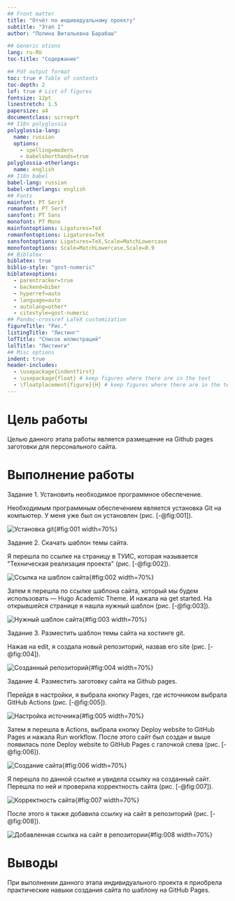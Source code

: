 ```yaml
---
## Front matter
title: "Отчёт по индивидуальному проекту"
subtitle: "Этап 1"
author: "Полина Витальевна Барабаш"

## Generic otions
lang: ru-RU
toc-title: "Содержание"

## Pdf output format
toc: true # Table of contents
toc-depth: 2
lof: true # List of figures
fontsize: 12pt
linestretch: 1.5
papersize: a4
documentclass: scrreprt
## I18n polyglossia
polyglossia-lang:
  name: russian
  options:
	- spelling=modern
	- babelshorthands=true
polyglossia-otherlangs:
  name: english
## I18n babel
babel-lang: russian
babel-otherlangs: english
## Fonts
mainfont: PT Serif
romanfont: PT Serif
sansfont: PT Sans
monofont: PT Mono
mainfontoptions: Ligatures=TeX
romanfontoptions: Ligatures=TeX
sansfontoptions: Ligatures=TeX,Scale=MatchLowercase
monofontoptions: Scale=MatchLowercase,Scale=0.9
## Biblatex
biblatex: true
biblio-style: "gost-numeric"
biblatexoptions:
  - parentracker=true
  - backend=biber
  - hyperref=auto
  - language=auto
  - autolang=other*
  - citestyle=gost-numeric
## Pandoc-crossref LaTeX customization
figureTitle: "Рис."
listingTitle: "Листинг"
lofTitle: "Список иллюстраций"
lolTitle: "Листинги"
## Misc options
indent: true
header-includes:
  - \usepackage{indentfirst}
  - \usepackage{float} # keep figures where there are in the text
  - \floatplacement{figure}{H} # keep figures where there are in the text
---
```

# Цель работы

Целью данного этапа работы является размещение на Github pages заготовки для персонального сайта.


# Выполнение работы

Задание 1. Установить необходимое программное обеспечение.

Необходимым программным обеспечением является установка Git на компьютер. У меня уже был он установлен (рис. [-@fig:001]).

![Установка git](image/fig001.png){#fig:001 width=70%}

Задание 2. Скачать шаблон темы сайта.

Я перешла по ссылке на страницу в ТУИС, которая называется "Техническая реализация проекта" (рис. [-@fig:002]).

![Ссылка на шаблон сайта](image/fig002.png){#fig:002 width=70%}

Затем я перешла по ссылке шаблона сайта, который мы будем использовать — Hugo Academic Theme. И нажала на get started. На открывшейся странице я нашла нужный шаблон (рис. [-@fig:003]).

![Нужный шаблон сайта](image/fig003.png){#fig:003 width=70%}

Задание 3. Разместить шаблон темы сайта на хостинге git.

Нажав на edit, я создала новый репозиторий, назвав его site (рис. [-@fig:004]).

![Созданный репозиторий](image/fig004.png){#fig:004 width=70%}

Задание 4. Разместить заготовку сайта на Github pages.

Перейдя в настройки, я выбрала кнопку Pages, где источником выбрала GitHub Actions (рис. [-@fig:005]).

![Настройка источника](image/fig005.png){#fig:005 width=70%}

Затем я перешла в Actions, выбрала кнопку Deploy website to GitHub Pages и нажала Run workflow. После этого сайт был создан и выше появилась поле Deploy website to GitHub Pages с галочкой слева (рис. [-@fig:006]).

![Создание сайта](image/fig006.png){#fig:006 width=70%}

Я перешла по данной ссылке и увидела ссылку на созданный сайт. Перешла по ней и проверила корректность сайта (рис. [-@fig:007]).

![Корректность сайта](image/fig007.png){#fig:007 width=70%}

После этого я также добавила ссылку на сайт в репозиторий (рис. [-@fig:008]).

![Добавленная ссылка на сайт в репозитории](image/fig008.png){#fig:008 width=70%}


# Выводы

При выполнении данного этапа индивидуального проекта я приобрела практические навыки создания сайта по шаблону на GitHub Pages.
